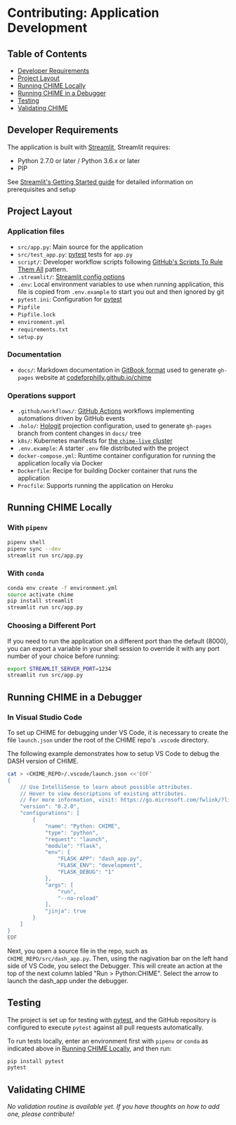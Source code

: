 # Contributing: Application Development

## Table of Contents

- [Developer Requirements](#developer-requirements)
- [Project Layout](#project-layout)
- [Running CHIME Locally](#running-chime-locally)
- [Running CHIME in a Debugger](#running-chime-debugger)
- [Testing](#testing)
- [Validating CHIME](#validating-chime)

## Developer Requirements

The application is built with [Streamlit](https://www.streamlit.io/), Streamlit requires:

- Python 2.7.0 or later / Python 3.6.x or later
- PIP

See [Streamlit's Getting Started guide](https://docs.streamlit.io/getting_started.html) for detailed information on prerequisites and setup

## Project Layout

### Application files

- `src/app.py`: Main source for the application
- `src/test_app.py`: [pytest](https://docs.pytest.org/en/latest/) tests for `app.py`
- `script/`: Developer workflow scripts following [GitHub's Scripts To Rule Them All](https://github.com/github/scripts-to-rule-them-all) pattern.
- `.streamlit/`: [Streamlit config options](https://docs.streamlit.io/cli.html)
- `.env`: Local environment variables to use when running application, this file is copied from `.env.example` to start you out and then ignored by git
- `pytest.ini`: Configuration for [pytest](https://docs.pytest.org/en/latest/)
- `Pipfile`
- `Pipfile.lock`
- `environment.yml`
- `requirements.txt`
- `setup.py`

### Documentation

- `docs/`: Markdown documentation in [GitBook format](https://gitbookio.gitbooks.io/docs-toolchain/structure.html) used to generate `gh-pages` website at [codeforphilly.github.io/chime](https://codeforphilly.github.io/chime)

### Operations support

- `.github/workflows/`: [GitHub Actions](https://github.com/features/actions) workflows implementing automations driven by GitHub events
- `.holo/`: [Hologit](https://github.com/JarvusInnovations/hologit) projection configuration, used to generate `gh-pages` branch from content changes in `docs/` tree
- `k8s/`: Kubernetes manifests for [the `chime-live` cluster](https://codeforphilly.github.io/chime/operations/chime-live-cluster.html)
- `.env.example`: A starter `.env` file distributed with the project
- `docker-compose.yml`: Runtime container configuration for running the application locally via Docker
- `Dockerfile`: Recipe for building Docker container that runs the application
- `Procfile`: Supports running the application on Heroku

## Running CHIME Locally

### With `pipenv`

```bash
pipenv shell
pipenv sync --dev
streamlit run src/app.py
```

### With `conda`

```bash
conda env create -f environment.yml
source activate chime
pip install streamlit
streamlit run src/app.py
```

### Choosing a Different Port

If you need to run the application on a different port than the default (8000), you can export a variable in your shell session to override it with any port number of your choice before running:

```bash
export STREAMLIT_SERVER_PORT=1234
streamlit run src/app.py
```

## Running CHIME in a Debugger

### In Visual Studio Code

To set up CHIME for debugging under VS Code, it is necessary to create the file `launch.json` under the root of the CHIME repo's `.vscode` directory.

The following example demonstrates how to setup VS Code to debug the DASH version of CHIME.

```bash
cat > <CHIME_REPO>/.vscode/launch.json <<'EOF'
{
    // Use IntelliSense to learn about possible attributes.
    // Hover to view descriptions of existing attributes.
    // For more information, visit: https://go.microsoft.com/fwlink/?linkid=830387 2
    "version": "0.2.0",
    "configurations": [
        {
            "name": "Python: CHIME",
            "type": "python",
            "request": "launch",
            "module": "flask",
            "env": {
                "FLASK_APP": "dash_app.py",
                "FLASK_ENV": "development",
                "FLASK_DEBUG": "1"
            },
            "args": [
                "run",
                "--no-reload"
            ],
            "jinja": true
        }
    ]
}
EOF
```

Next, you open a source file in the repo, such as `CHIME_REPO/src/dash_app.py`. Then, using the nagivation bar on the left hand side of VS Code, you select the Debugger.  This will create an action at the top of the next column labled "Run > Python:CHIME".  Select the arrow to launch the dash_app under the debugger.

## Testing

The project is set up for testing with [pytest](https://docs.pytest.org/en/latest/), and the GitHub repository is configured to execute `pytest` against all pull requests automatically.

To run tests locally, enter an environment first with `pipenv` or `conda` as indicated above in [Running CHIME Locally](#running-chime-locally), and then run:

```bash
pip install pytest
pytest
```

## Validating CHIME

*No validation routine is available yet. If you have thoughts on how to add one, please contribute!*
